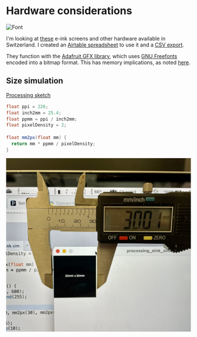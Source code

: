 # Hardware considerations
![Font](https://cdn-learn.adafruit.com/guides/cropped_images/000/000/071/medium640/char.png?1534965453)

I'm looking at [these](https://www.bastelgarage.ch/bauteile/displays/e-ink-epapers-display?limit=100) e-ink screens and other hardware available in Switzerland. I created an [Airtable spreadsheet](https://airtable.com/shr6Nev4DOkmD801Z) to use it and a [CSV export](./object/2022-eink-shopping.csv).

They function with the [Adafruit GFX library](https://learn.adafruit.com/adafruit-gfx-graphics-library), which uses [GNU Freefonts](https://www.gnu.org/software/freefont/) encoded into a bitmap format. This has memory implications, as noted [here](https://learn.adafruit.com/adafruit-gfx-graphics-library/using-fonts).

## Size simulation
[Processing sketch](/code/processing_eink_sim/processing_eink_sim.pde) 
``` java
float ppi = 226;
float inch2mm = 25.4;
float ppmm = ppi / inch2mm;
float pixelDensity = 2;

float mm2px(float mm) {
  return mm * ppmm / pixelDensity;
}
```

![Real world size simulation](./img/2022-12-05-size-sim.webp)